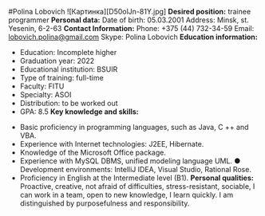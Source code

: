 #Polina Lobovich
![Картинка][D50olJn-81Y.jpg]
**Desired position:** trainee programmer
**Personal data:**
Date of birth: 05.03.2001
Address: Minsk, st. Yesenin, 6-2-63
**Contact Information:**
Phone: +375 (44) 732-34-59
Email: lobovich.polina@gmail.com
Skype: Polina Lobovich
**Education information:**
* Education: Incomplete higher
* Graduation year: 2022
* Educational institution: BSUIR
* Type of training: full-time
* Faculty: FITU
* Specialty: ASOI
* Distribution: to be worked out
* GPA: 8.5
**Key knowledge and skills:**
+ Basic proficiency in programming languages, such as Java, C ++ and VBA.
+ Experience with Internet technologies: J2EE, Hibernate.
+ Knowledge of the Microsoft Office package.
+ Experience with MySQL DBMS, unified modeling language UML. ● Development environments: IntelliJ IDEA, Visual Studio, Rational Rose.
+ Proficiency in English at the Intermediate level (B1).
**Personal qualities:**
 Proactive, creative, not afraid of difficulties, stress-resistant, 
 sociable, I can work in a team, open to new knowledge, I learn quickly. 
 I am distinguished by purposefulness and responsibility.
